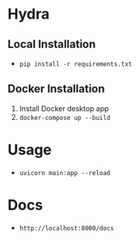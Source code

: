# Hydra

## Local Installation

- `pip install -r requirements.txt`

## Docker Installation

1. Install Docker desktop app
2. `docker-compose up --build`

# Usage

- `uvicorn main:app --reload`

# Docs

- `http://localhost:8000/docs`
